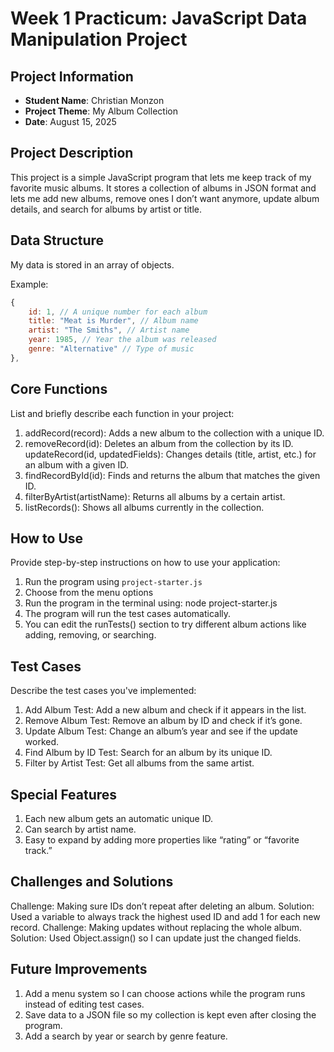 # Week 1 Practicum: JavaScript Data Manipulation Project

## Project Information
- **Student Name**: Christian Monzon
- **Project Theme**: My Album Collection
- **Date**: August 15, 2025

## Project Description
This project is a simple JavaScript program that lets me keep track of my favorite music albums.
It stores a collection of albums in JSON format and lets me add new albums, remove ones I don’t want anymore, update album details, and search for albums by artist or title.
## Data Structure
My data is stored in an array of objects.

Example:
```javascript
{
    id: 1, // A unique number for each album
    title: "Meat is Murder", // Album name
    artist: "The Smiths", // Artist name
    year: 1985, // Year the album was released
    genre: "Alternative" // Type of music
},
```

## Core Functions
List and briefly describe each function in your project:

1. addRecord(record): Adds a new album to the collection with a unique ID.
2. removeRecord(id): Deletes an album from the collection by its ID.
updateRecord(id, updatedFields): Changes details (title, artist, etc.) for an album with a given ID.
3. findRecordById(id): Finds and returns the album that matches the given ID.
4. filterByArtist(artistName): Returns all albums by a certain artist.
5. listRecords(): Shows all albums currently in the collection.

## How to Use
Provide step-by-step instructions on how to use your application:

1. Run the program using `project-starter.js`
2. Choose from the menu options
3. Run the program in the terminal using: node project-starter.js
4. The program will run the test cases automatically.
5. You can edit the runTests() section to try different album actions like adding, removing, or searching.

## Test Cases
Describe the test cases you've implemented:

1. Add Album Test: Add a new album and check if it appears in the list.
2. Remove Album Test: Remove an album by ID and check if it’s gone.
3. Update Album Test: Change an album’s year and see if the update worked.
4. Find Album by ID Test: Search for an album by its unique ID.
5. Filter by Artist Test: Get all albums from the same artist.


## Special Features
1. Each new album gets an automatic unique ID.
2. Can search by artist name.
3. Easy to expand by adding more properties like “rating” or “favorite track.”
## Challenges and Solutions
Challenge: Making sure IDs don’t repeat after deleting an album.
Solution: Used a variable to always track the highest used ID and add 1 for each new record.
Challenge: Making updates without replacing the whole album.
Solution: Used Object.assign() so I can update just the changed fields.
## Future Improvements
1. Add a menu system so I can choose actions while the program runs instead of editing test cases.
2. Save data to a JSON file so my collection is kept even after closing the program.
3. Add a search by year or search by genre feature.